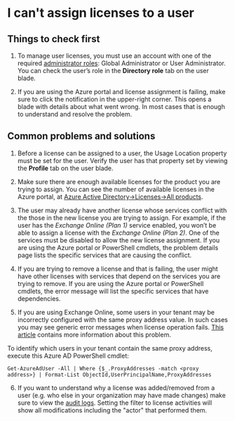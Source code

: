 <properties
    pageTitle="I can't assign licenses to a user"
    description="I can't assign licenses to a user"
    service="microsoft.aad"
    resource="Microsoft_AAD_IAM"
    authors="piotrci"
    displayOrder="1770"
    supportTopicIds="32570959"
    selfHelpType="generic"
    resourceTags=""
    productPesIds="14785"
    cloudEnvironments="public"
 />

# I can't assign licenses to a user

## **Things to check first**
1. To manage user licenses, you must use an account with one of the required [administrator roles](https://docs.microsoft.com/azure/active-directory/active-directory-assign-admin-roles): Global Administrator or User Administrator. You can check the user’s role in the **Directory role** tab on the user blade.

2. If you are using the Azure portal and license assignment is failing, make sure to click the notification in the upper-right corner. This opens a blade with details about what went wrong. In most cases that is enough to understand and resolve the problem.

## **Common problems and solutions**

1. Before a license can be assigned to a user, the Usage Location property must be set for the user. Verify the user has that property set by viewing the **Profile** tab on the user blade.

2. Make sure there are enough available licenses for the product you are trying to assign. You can see the number of available licenses in the Azure portal, at [Azure Active Directory-&gt;Licenses-&gt;All products](https://portal.azure.com/#blade/Microsoft_AAD_IAM/LicensesMenuBlade/Products).

3. The user may already have another license whose services conflict with the those in the new license you are trying to assign. For example, if the user has the *Exchange Online (Plan 1)* service enabled, you won’t be able to assign a license with the *Exchange Online (Plan 2)*. One of the services must be disabled to allow the new license assignment. If you are using the Azure portal or PowerShell cmdlets, the problem details page lists the specific services that are causing the conflict.

4. If you are trying to remove a license and that is failing, the user might have other licenses with services that depend on the services you are trying to remove. If you are using the Azure portal or PowerShell cmdlets, the error message will list the specific services that have dependencies.

5. If you are using Exchange Online, some users in your tenant may be incorrectly configured with the same proxy address value. In such cases you may see generic error messages when license operation fails. [This article](https://support.microsoft.com/en-us/help/3042584/-proxy-address-address-is-already-being-used-error-message-in-exchange-online) contains more information about this problem.

  To identify which users in your tenant contain the same proxy address, execute this Azure AD PowerShell cmdlet:
```
Get-AzureAdUser -All | Where {$_.ProxyAddresses -match <proxy address>} | Format-List ObjectId,UserPrincipalName,ProxyAddresses
```

6. If you want to understand why a license was added/removed from a user (e.g. who else in your organization may have made changes) make sure to view the [audit logs](https://portal.azure.com/#blade/Microsoft_AAD_IAM/LicensesMenuBlade/Audit). Setting the filter to license activities will show all modifications including the "actor" that performed them.
